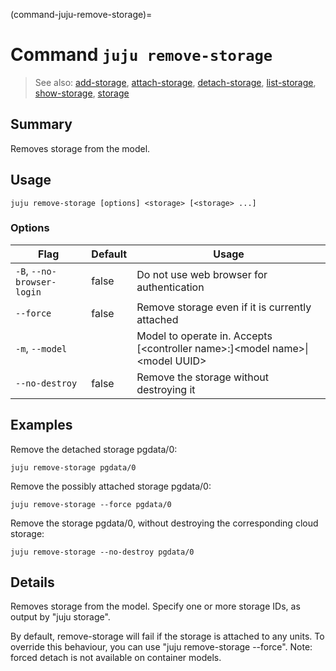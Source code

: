 (command-juju-remove-storage)=
# Command `juju remove-storage`
> See also: [add-storage](#add-storage), [attach-storage](#attach-storage), [detach-storage](#detach-storage), [list-storage](#list-storage), [show-storage](#show-storage), [storage](#storage)

## Summary
Removes storage from the model.

## Usage
```juju remove-storage [options] <storage> [<storage> ...]```

### Options
| Flag | Default | Usage |
| --- | --- | --- |
| `-B`, `--no-browser-login` | false | Do not use web browser for authentication |
| `--force` | false | Remove storage even if it is currently attached |
| `-m`, `--model` |  | Model to operate in. Accepts [&lt;controller name&gt;:]&lt;model name&gt;&#x7c;&lt;model UUID&gt; |
| `--no-destroy` | false | Remove the storage without destroying it |

## Examples

Remove the detached storage pgdata/0:

    juju remove-storage pgdata/0

Remove the possibly attached storage pgdata/0:

    juju remove-storage --force pgdata/0

Remove the storage pgdata/0, without destroying
the corresponding cloud storage:

    juju remove-storage --no-destroy pgdata/0



## Details

Removes storage from the model. Specify one or more
storage IDs, as output by "juju storage".

By default, remove-storage will fail if the storage
is attached to any units. To override this behaviour,
you can use "juju remove-storage --force".
Note: forced detach is not available on container models.